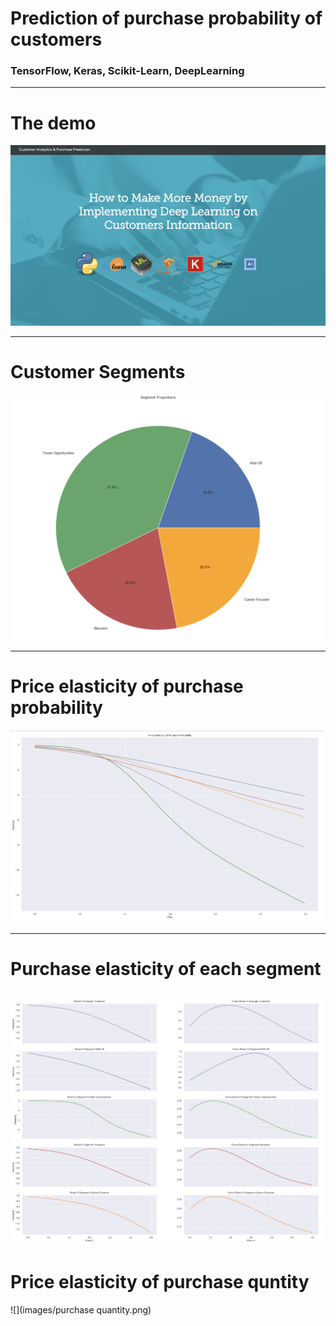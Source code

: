 # Prediction of purchase probability of customers
### TensorFlow, Keras, Scikit-Learn, DeepLearning

-----------------------------

# The demo

![](images/first.png)

-----------------------------

# Customer Segments

![](images/purchase-1.png)

-----------------------------

# Price elasticity of purchase probability

![](images/purchase-prob.png)

-----------------------------

# Purchase elasticity of each segment

![](images/segment-elasticity.png)
-----------------------------

# Price elasticity of purchase quntity

![](images/purchase quantity.png)
